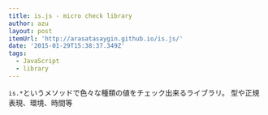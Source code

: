 ```yaml
---
title: is.js - micro check library
author: azu
layout: post
itemUrl: 'http://arasatasaygin.github.io/is.js/'
date: '2015-01-29T15:38:37.349Z'
tags:
  - JavaScript
  - library
---
```

`is.*`というメソッドで色々な種類の値をチェック出来るライブラリ。
型や正規表現、環境、時間等
